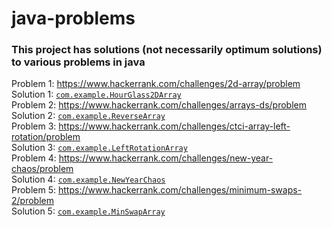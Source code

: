 # java-problems
### This project has solutions (not necessarily optimum solutions) to various problems in java ###  
Problem 1:  https://www.hackerrank.com/challenges/2d-array/problem  
Solution 1:  [`com.example.HourGlass2DArray`](src/com/example/HourGlass2DArray.java)    
Problem 2:  https://www.hackerrank.com/challenges/arrays-ds/problem  
Solution 2:  [`com.example.ReverseArray`](src/com/example/ReverseArray.java)  
Problem 3:  https://www.hackerrank.com/challenges/ctci-array-left-rotation/problem  
Solution 3: [`com.example.LeftRotationArray`](src/com/example/LeftRotationArray.java)  
Problem 4:  https://www.hackerrank.com/challenges/new-year-chaos/problem  
Solution 4:  [`com.example.NewYearChaos`](src/com/example/NewYearChaos.java)  
Problem 5:  https://www.hackerrank.com/challenges/minimum-swaps-2/problem  
Solution 5:  [`com.example.MinSwapArray`](src/com/example/MinSwapArray.java)
